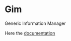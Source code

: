 # Gim
Generic Information Manager 

Here the [documentation](http://www.gkript.org/resources/gim/3.0/html/index.html)

